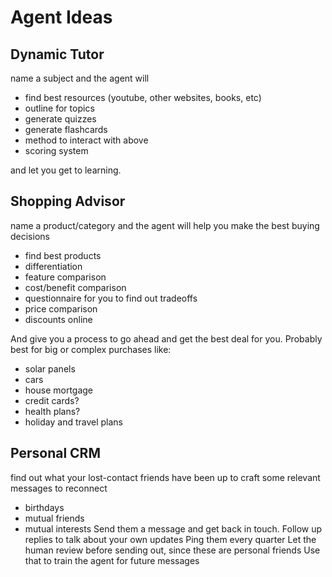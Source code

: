 # Agent Ideas

## Dynamic Tutor
name a subject and the agent will
- find best resources (youtube, other websites, books, etc)
- outline for topics
- generate quizzes
- generate flashcards
- method to interact with above
- scoring system

and let you get to learning.

## Shopping Advisor
name a product/category and the agent will help you make the best buying decisions
- find best products
- differentiation
- feature comparison
- cost/benefit comparison
- questionnaire for you to find out tradeoffs
- price comparison
- discounts online

And give you a process to go ahead and get the best deal for you.
Probably best for big or complex purchases like:
- solar panels
- cars
- house mortgage
- credit cards?
- health plans?
- holiday and travel plans

## Personal CRM
find out what your lost-contact friends have been up to
craft some relevant messages to reconnect
- birthdays
- mutual friends
- mutual interests
Send them a message and get back in touch.
Follow up replies to talk about your own updates
Ping them every quarter
Let the human review before sending out, since these are personal friends
Use that to train the agent for future messages

